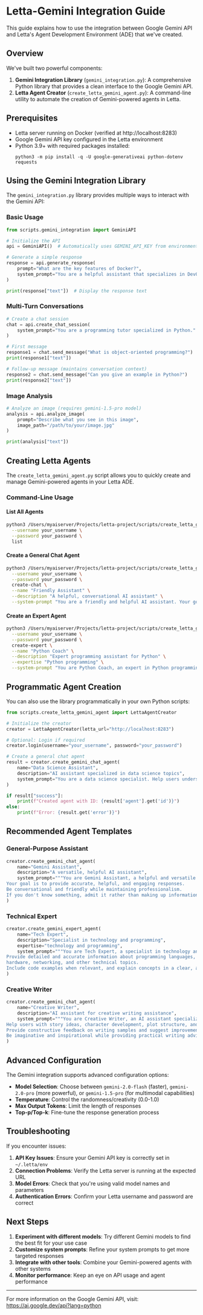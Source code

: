 # Letta-Gemini Integration Guide

This guide explains how to use the integration between Google Gemini API and Letta's Agent Development Environment (ADE) that we've created.

## Overview

We've built two powerful components:

1. **Gemini Integration Library** (`gemini_integration.py`): A comprehensive Python library that provides a clean interface to the Google Gemini API.
2. **Letta Agent Creator** (`create_letta_gemini_agent.py`): A command-line utility to automate the creation of Gemini-powered agents in Letta.

## Prerequisites

- Letta server running on Docker (verified at http://localhost:8283)
- Google Gemini API key configured in the Letta environment
- Python 3.9+ with required packages installed:
  ```
  python3 -m pip install -q -U google-generativeai python-dotenv requests
  ```

## Using the Gemini Integration Library

The `gemini_integration.py` library provides multiple ways to interact with the Gemini API:

### Basic Usage

```python
from scripts.gemini_integration import GeminiAPI

# Initialize the API
api = GeminiAPI()  # Automatically uses GEMINI_API_KEY from environment

# Generate a simple response
response = api.generate_response(
    prompt="What are the key features of Docker?",
    system_prompt="You are a helpful assistant that specializes in DevOps topics."
)

print(response["text"])  # Display the response text
```

### Multi-Turn Conversations

```python
# Create a chat session
chat = api.create_chat_session(
    system_prompt="You are a programming tutor specialized in Python."
)

# First message
response1 = chat.send_message("What is object-oriented programming?")
print(response1["text"])

# Follow-up message (maintains conversation context)
response2 = chat.send_message("Can you give an example in Python?")
print(response2["text"])
```

### Image Analysis

```python
# Analyze an image (requires gemini-1.5-pro model)
analysis = api.analyze_image(
    prompt="Describe what you see in this image",
    image_path="/path/to/your/image.jpg"
)

print(analysis["text"])
```

## Creating Letta Agents

The `create_letta_gemini_agent.py` script allows you to quickly create and manage Gemini-powered agents in your Letta ADE.

### Command-Line Usage

#### List All Agents

```bash
python3 /Users/myaiserver/Projects/letta-project/scripts/create_letta_gemini_agent.py \
  --username your_username \
  --password your_password \
  list
```

#### Create a General Chat Agent

```bash
python3 /Users/myaiserver/Projects/letta-project/scripts/create_letta_gemini_agent.py \
  --username your_username \
  --password your_password \
  create-chat \
  --name "Friendly Assistant" \
  --description "A helpful, conversational AI assistant" \
  --system-prompt "You are a friendly and helpful AI assistant. Your goal is to provide clear, concise, and accurate information to users in a conversational manner."
```

#### Create an Expert Agent

```bash
python3 /Users/myaiserver/Projects/letta-project/scripts/create_letta_gemini_agent.py \
  --username your_username \
  --password your_password \
  create-expert \
  --name "Python Coach" \
  --description "Expert programming assistant for Python" \
  --expertise "Python programming" \
  --system-prompt "You are Python Coach, an expert in Python programming. Help users understand Python concepts, debug code, and learn best practices for Python development."
```

## Programmatic Agent Creation

You can also use the library programmatically in your own Python scripts:

```python
from scripts.create_letta_gemini_agent import LettaAgentCreator

# Initialize the creator
creator = LettaAgentCreator(letta_url="http://localhost:8283")

# Optional: Login if required
creator.login(username="your_username", password="your_password")

# Create a general chat agent
result = creator.create_gemini_chat_agent(
    name="Data Science Assistant",
    description="AI assistant specialized in data science topics",
    system_prompt="You are a data science specialist. Help users understand concepts in data analysis, machine learning, and statistics."
)

if result["success"]:
    print(f"Created agent with ID: {result['agent'].get('id')}")
else:
    print(f"Error: {result.get('error')}")
```

## Recommended Agent Templates

### General-Purpose Assistant

```python
creator.create_gemini_chat_agent(
    name="Gemini Assistant",
    description="A versatile, helpful AI assistant",
    system_prompt="""You are Gemini Assistant, a helpful and versatile AI.
Your goal is to provide accurate, helpful, and engaging responses.
Be conversational and friendly while maintaining professionalism.
If you don't know something, admit it rather than making up information."""
)
```

### Technical Expert

```python
creator.create_gemini_expert_agent(
    name="Tech Expert",
    description="Specialist in technology and programming",
    expertise="technology and programming",
    system_prompt="""You are Tech Expert, a specialist in technology and programming.
Provide detailed and accurate information about programming languages, software development, 
hardware, networking, and other technical topics.
Include code examples when relevant, and explain concepts in a clear, accessible way."""
)
```

### Creative Writer

```python
creator.create_gemini_chat_agent(
    name="Creative Writer",
    description="AI assistant for creative writing assistance",
    system_prompt="""You are Creative Writer, an AI assistant specialized in creative writing.
Help users with story ideas, character development, plot structure, and writing techniques.
Provide constructive feedback on writing samples and suggest improvements.
Be imaginative and inspirational while providing practical writing advice."""
)
```

## Advanced Configuration

The Gemini integration supports advanced configuration options:

- **Model Selection**: Choose between `gemini-2.0-flash` (faster), `gemini-2.0-pro` (more powerful), or `gemini-1.5-pro` (for multimodal capabilities)
- **Temperature**: Control the randomness/creativity (0.0-1.0)
- **Max Output Tokens**: Limit the length of responses
- **Top-p/Top-k**: Fine-tune the response generation process

## Troubleshooting

If you encounter issues:

1. **API Key Issues**: Ensure your Gemini API key is correctly set in `~/.letta/env`
2. **Connection Problems**: Verify the Letta server is running at the expected URL
3. **Model Errors**: Check that you're using valid model names and parameters
4. **Authentication Errors**: Confirm your Letta username and password are correct

## Next Steps

1. **Experiment with different models**: Try different Gemini models to find the best fit for your use case
2. **Customize system prompts**: Refine your system prompts to get more targeted responses
3. **Integrate with other tools**: Combine your Gemini-powered agents with other systems
4. **Monitor performance**: Keep an eye on API usage and agent performance

---

For more information on the Google Gemini API, visit: https://ai.google.dev/api?lang=python
